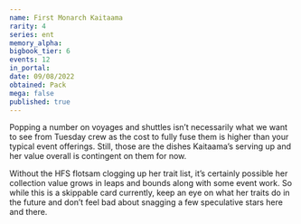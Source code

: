 ```yaml
---
name: First Monarch Kaitaama
rarity: 4
series: ent
memory_alpha:
bigbook_tier: 6
events: 12
in_portal:
date: 09/08/2022
obtained: Pack
mega: false
published: true
---
```


Popping a number on voyages and shuttles isn’t necessarily what we want to see from Tuesday crew as the cost to fully fuse them is higher than your typical event offerings. Still, those are the dishes Kaitaama’s serving up and her value overall is contingent on them for now.

Without the HFS flotsam clogging up her trait list, it’s certainly possible her collection value grows in leaps and bounds along with some event work. So while this is a skippable card currently, keep an eye on what her traits do in the future and don’t feel bad about snagging a few speculative stars here and there.
